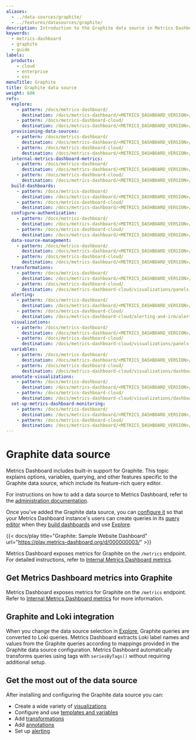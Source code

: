```yaml
---
aliases:
  - ../data-sources/graphite/
  - ../features/datasources/graphite/
description: Introduction to the Graphite data source in Metrics Dashboard.
keywords:
  - metrics-dashboard
  - graphite
  - guide
labels:
  products:
    - cloud
    - enterprise
    - oss
menuTitle: Graphite
title: Graphite data source
weight: 600
refs:
  explore:
    - pattern: /docs/metrics-dashboard/
      destination: /docs/metrics-dashboard/<METRICS_DASHBOARD_VERSION>/explore/
    - pattern: /docs/metrics-dashboard-cloud/
      destination: /docs/metrics-dashboard/<METRICS_DASHBOARD_VERSION>/explore/
  provisioning-data-sources:
    - pattern: /docs/metrics-dashboard/
      destination: /docs/metrics-dashboard/<METRICS_DASHBOARD_VERSION>/administration/provisioning/#data-sources
    - pattern: /docs/metrics-dashboard-cloud/
      destination: /docs/metrics-dashboard/<METRICS_DASHBOARD_VERSION>/administration/provisioning/#data-sources
  internal-metrics-dashboard-metrics:
    - pattern: /docs/metrics-dashboard/
      destination: /docs/metrics-dashboard/<METRICS_DASHBOARD_VERSION>/setup-metrics-dashboard/set-up-metrics-dashboard-monitoring/
    - pattern: /docs/metrics-dashboard-cloud/
      destination: /docs/metrics-dashboard/<METRICS_DASHBOARD_VERSION>/setup-metrics-dashboard/set-up-metrics-dashboard-monitoring/
  build-dashboards:
    - pattern: /docs/metrics-dashboard/
      destination: /docs/metrics-dashboard/<METRICS_DASHBOARD_VERSION>/dashboards/build-dashboards/
    - pattern: /docs/metrics-dashboard-cloud/
      destination: /docs/metrics-dashboard/<METRICS_DASHBOARD_VERSION>/dashboards/build-dashboards/
  configure-authentication:
    - pattern: /docs/metrics-dashboard/
      destination: /docs/metrics-dashboard/<METRICS_DASHBOARD_VERSION>/setup-metrics-dashboard/configure-security/configure-authentication/
    - pattern: /docs/metrics-dashboard-cloud/
      destination: /docs/metrics-dashboard/<METRICS_DASHBOARD_VERSION>/setup-metrics-dashboard/configure-security/configure-authentication/
  data-source-management:
    - pattern: /docs/metrics-dashboard/
      destination: /docs/metrics-dashboard/<METRICS_DASHBOARD_VERSION>/administration/data-source-management/
    - pattern: /docs/metrics-dashboard-cloud/
      destination: /docs/metrics-dashboard/<METRICS_DASHBOARD_VERSION>/administration/data-source-management/
  transformations:
    - pattern: /docs/metrics-dashboard/
      destination: /docs/metrics-dashboard/<METRICS_DASHBOARD_VERSION>/panels-visualizations/query-transform-data/transform-data/
    - pattern: /docs/metrics-dashboard-cloud/
      destination: /docs/metrics-dashboard-cloud/visualizations/panels-visualizations/query-transform-data/transform-data/
  alerting:
    - pattern: /docs/metrics-dashboard/
      destination: /docs/metrics-dashboard/<METRICS_DASHBOARD_VERSION>/alerting/
    - pattern: /docs/metrics-dashboard-cloud/
      destination: /docs/metrics-dashboard-cloud/alerting-and-irm/alerting/
  visualizations:
    - pattern: /docs/metrics-dashboard/
      destination: /docs/metrics-dashboard/<METRICS_DASHBOARD_VERSION>/panels-visualizations/visualizations/
    - pattern: /docs/metrics-dashboard-cloud/
      destination: /docs/metrics-dashboard-cloud/visualizations/panels-visualizations/visualizations/
  variables:
    - pattern: /docs/metrics-dashboard/
      destination: /docs/metrics-dashboard/<METRICS_DASHBOARD_VERSION>/dashboards/variables/
    - pattern: /docs/metrics-dashboard-cloud/
      destination: /docs/metrics-dashboard-cloud/visualizations/dashboards/variables/
  annotate-visualizations:
    - pattern: /docs/metrics-dashboard/
      destination: /docs/metrics-dashboard/<METRICS_DASHBOARD_VERSION>/dashboards/build-dashboards/annotate-visualizations/
    - pattern: /docs/metrics-dashboard-cloud/
      destination: /docs/metrics-dashboard-cloud/visualizations/dashboards/build-dashboards/annotate-visualizations/
  set-up-metrics-dashboard-monitoring:
    - pattern: /docs/metrics-dashboard/
      destination: /docs/metrics-dashboard/<METRICS_DASHBOARD_VERSION>/setup-metrics-dashboard/set-up-metrics-dashboard-monitoring/
    - pattern: /docs/metrics-dashboard-cloud/
      destination: /docs/metrics-dashboard/<METRICS_DASHBOARD_VERSION>/setup-metrics-dashboard/set-up-metrics-dashboard-monitoring/
---
```


# Graphite data source

Metrics Dashboard includes built-in support for Graphite.
This topic explains options, variables, querying, and other features specific to the Graphite data source, which include its feature-rich query editor.

For instructions on how to add a data source to Metrics Dashboard, refer to the [administration documentation](ref:data-source-management).

Once you've added the Graphite data source, you can [configure it](#configure-the-data-source) so that your Metrics Dashboard instance's users can create queries in its [query editor](query-editor/) when they [build dashboards](ref:build-dashboards) and use [Explore](ref:explore).

{{< docs/play title="Graphite: Sample Website Dashboard" url="https://play.metrics-dashboard.org/d/000000003/" >}}

Metrics Dashboard exposes metrics for Graphite on the `/metrics` endpoint.
For detailed instructions, refer to [Internal Metrics Dashboard metrics](ref:internal-metrics-dashboard-metrics).

## Get Metrics Dashboard metrics into Graphite

Metrics Dashboard exposes metrics for Graphite on the `/metrics` endpoint.
Refer to [Internal Metrics Dashboard metrics](ref:set-up-metrics-dashboard-monitoring) for more information.

## Graphite and Loki integration

When you change the data source selection in [Explore](ref:explore), Graphite queries are converted to Loki queries.
Metrics Dashboard extracts Loki label names and values from the Graphite queries according to mappings provided in the Graphite data source configuration. Metrics Dashboard automatically transforms queries using tags with `seriesByTags()` without requiring additional setup.

## Get the most out of the data source

After installing and configuring the Graphite data source you can:

- Create a wide variety of [visualizations](ref:visualizations)
- Configure and use [templates and variables](ref:variables)
- Add [transformations](ref:transformations)
- Add [annotations](ref:annotate-visualizations)
- Set up [alerting](ref:alerting)
